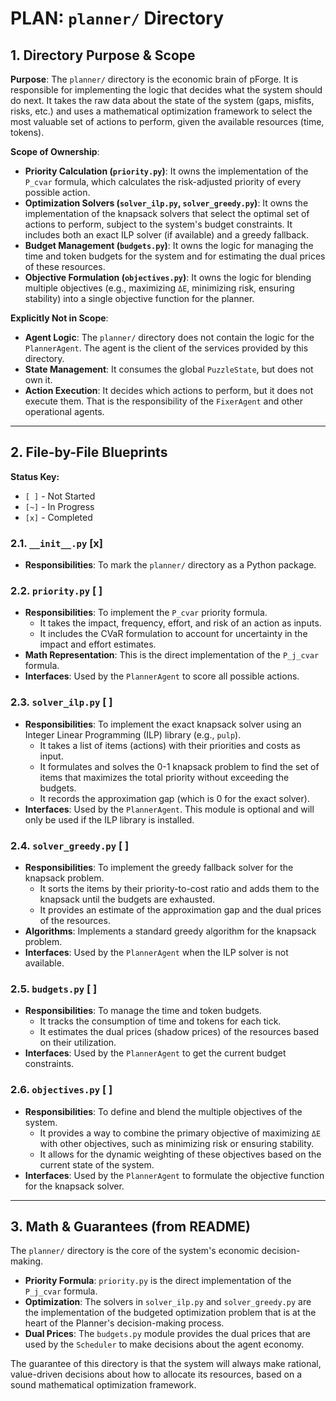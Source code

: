 # PLAN: `planner/` Directory

## 1. Directory Purpose & Scope

**Purpose**: The `planner/` directory is the economic brain of pForge. It is responsible for implementing the logic that decides what the system should do next. It takes the raw data about the state of the system (gaps, misfits, risks, etc.) and uses a mathematical optimization framework to select the most valuable set of actions to perform, given the available resources (time, tokens).

**Scope of Ownership**:

*   **Priority Calculation (`priority.py`)**: It owns the implementation of the `P_cvar` formula, which calculates the risk-adjusted priority of every possible action.
*   **Optimization Solvers (`solver_ilp.py`, `solver_greedy.py`)**: It owns the implementation of the knapsack solvers that select the optimal set of actions to perform, subject to the system's budget constraints. It includes both an exact ILP solver (if available) and a greedy fallback.
*   **Budget Management (`budgets.py`)**: It owns the logic for managing the time and token budgets for the system and for estimating the dual prices of these resources.
*   **Objective Formulation (`objectives.py`)**: It owns the logic for blending multiple objectives (e.g., maximizing `ΔE`, minimizing risk, ensuring stability) into a single objective function for the planner.

**Explicitly Not in Scope**:

*   **Agent Logic**: The `planner/` directory does not contain the logic for the `PlannerAgent`. The agent is the client of the services provided by this directory.
*   **State Management**: It consumes the global `PuzzleState`, but does not own it.
*   **Action Execution**: It decides which actions to perform, but it does not execute them. That is the responsibility of the `FixerAgent` and other operational agents.

---

## 2. File-by-File Blueprints

**Status Key:**
*   `[ ]` - Not Started
*   `[~]` - In Progress
*   `[x]` - Completed

### 2.1. `__init__.py` [x]

*   **Responsibilities**: To mark the `planner/` directory as a Python package.

### 2.2. `priority.py` [ ]

*   **Responsibilities**: To implement the `P_cvar` priority formula.
    *   It takes the impact, frequency, effort, and risk of an action as inputs.
    *   It includes the CVaR formulation to account for uncertainty in the impact and effort estimates.
*   **Math Representation**: This is the direct implementation of the `P_j_cvar` formula.
*   **Interfaces**: Used by the `PlannerAgent` to score all possible actions.

### 2.3. `solver_ilp.py` [ ]

*   **Responsibilities**: To implement the exact knapsack solver using an Integer Linear Programming (ILP) library (e.g., `pulp`).
    *   It takes a list of items (actions) with their priorities and costs as input.
    *   It formulates and solves the 0-1 knapsack problem to find the set of items that maximizes the total priority without exceeding the budgets.
    *   It records the approximation gap (which is 0 for the exact solver).
*   **Interfaces**: Used by the `PlannerAgent`. This module is optional and will only be used if the ILP library is installed.

### 2.4. `solver_greedy.py` [ ]

*   **Responsibilities**: To implement the greedy fallback solver for the knapsack problem.
    *   It sorts the items by their priority-to-cost ratio and adds them to the knapsack until the budgets are exhausted.
    *   It provides an estimate of the approximation gap and the dual prices of the resources.
*   **Algorithms**: Implements a standard greedy algorithm for the knapsack problem.
*   **Interfaces**: Used by the `PlannerAgent` when the ILP solver is not available.

### 2.5. `budgets.py` [ ]

*   **Responsibilities**: To manage the time and token budgets.
    *   It tracks the consumption of time and tokens for each tick.
    *   It estimates the dual prices (shadow prices) of the resources based on their utilization.
*   **Interfaces**: Used by the `PlannerAgent` to get the current budget constraints.

### 2.6. `objectives.py` [ ]

*   **Responsibilities**: To define and blend the multiple objectives of the system.
    *   It provides a way to combine the primary objective of maximizing `ΔE` with other objectives, such as minimizing risk or ensuring stability.
    *   It allows for the dynamic weighting of these objectives based on the current state of the system.
*   **Interfaces**: Used by the `PlannerAgent` to formulate the objective function for the knapsack solver.

---

## 3. Math & Guarantees (from README)

The `planner/` directory is the core of the system's economic decision-making.

*   **Priority Formula**: `priority.py` is the direct implementation of the `P_j_cvar` formula.
*   **Optimization**: The solvers in `solver_ilp.py` and `solver_greedy.py` are the implementation of the budgeted optimization problem that is at the heart of the Planner's decision-making process.
*   **Dual Prices**: The `budgets.py` module provides the dual prices that are used by the `Scheduler` to make decisions about the agent economy.

The guarantee of this directory is that the system will always make rational, value-driven decisions about how to allocate its resources, based on a sound mathematical optimization framework.
